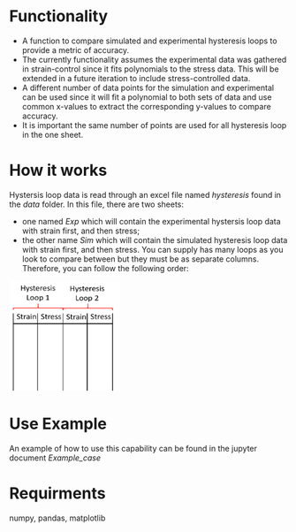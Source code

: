 # Functionality

* A function to compare simulated and experimental hysteresis loops to provide a metric of accuracy.
* The currently functionality assumes the experimental data was gathered in strain-control since it fits polynomials to the stress data.  This will be extended in a future iteration to include stress-controlled data. 
* A different number of data points for the simulation and experimental can be used since it will fit a polynomial to both sets of data and use common x-values to extract the corresponding y-values to compare accuracy.
* It is important the same number of points are used for all hysteresis loop in the one sheet.

# How it works
Hystersis loop data is read through an excel file named *hysteresis* found in the *data* folder.  In this file, there are two sheets:
* one named *Exp* which will contain the experimental hystersis loop data with strain first, and then stress;
* the other name *Sim* which will contain the simulated hysteresis loop data with strain first, and then stress.
You can supply has many loops as you look to compare between but they must be as separate columns.  Therefore, you can follow the following order:
<img src="/Figures/data_structure.png" width="200" height="200">

# Use Example
An example of how to use this capability can be found in the jupyter document *Example_case*

# Requirments
numpy, pandas, matplotlib

